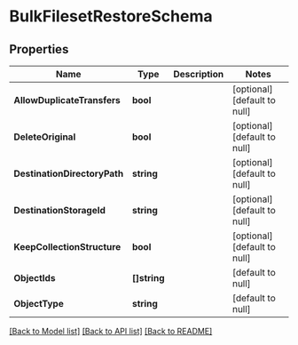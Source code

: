 # BulkFilesetRestoreSchema

## Properties
Name | Type | Description | Notes
------------ | ------------- | ------------- | -------------
**AllowDuplicateTransfers** | **bool** |  | [optional] [default to null]
**DeleteOriginal** | **bool** |  | [optional] [default to null]
**DestinationDirectoryPath** | **string** |  | [optional] [default to null]
**DestinationStorageId** | **string** |  | [optional] [default to null]
**KeepCollectionStructure** | **bool** |  | [optional] [default to null]
**ObjectIds** | **[]string** |  | [default to null]
**ObjectType** | **string** |  | [default to null]

[[Back to Model list]](../README.md#documentation-for-models) [[Back to API list]](../README.md#documentation-for-api-endpoints) [[Back to README]](../README.md)


